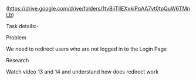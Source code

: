 (https://drive.google.com/drive/folders/1tvBjiTIlEXvkiPqAA7vt0tpQuW6TMnLb)

Task details:-

Problem

We need to redirect users who are not logged in to the Login Page

Research

Watch video 13 and 14 and understand how does redirect work